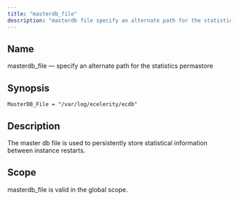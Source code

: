 ```yaml
---
title: "masterdb_file"
description: "masterdb file specify an alternate path for the statistics permastore Master DB File var log ecelerity ecdb The master db file is used to persistently store statistical information between instance restarts masterdb file is valid in the global scope..."
---
```


<a name="conf.ref.masterdb_file"></a> 
## Name

masterdb_file — specify an alternate path for the statistics permastore

## Synopsis

`MasterDB_File = "/var/log/ecelerity/ecdb"`

<a name="idp10085184"></a> 
## Description

The master db file is used to persistently store statistical information between instance restarts.

<a name="idp10086880"></a> 
## Scope

masterdb_file is valid in the global scope.
